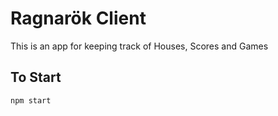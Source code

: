 # Ragnarök Client

This is an app for keeping track of Houses, Scores and Games

## To Start

`npm start`